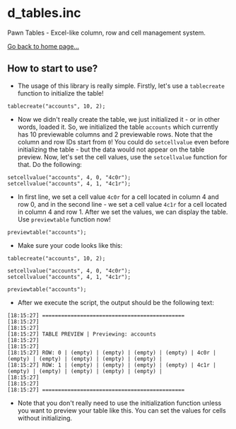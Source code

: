 # d_tables.inc
Pawn Tables - Excel-like column, row and cell management system.

[Go back to home page...](README.md)

## How to start to use?

- The usage of this library is really simple. Firstly, let's use a `tablecreate` function to initialize the table!

```pawn
tablecreate("accounts", 10, 2);
```

- Now we didn't really create the table, we just initialized it - or in other words, loaded it. So, we initialized the table `accounts` which currently has 10 previewable columns and 2 previewable rows. Note that the column and row IDs start from `0`! You could do `setcellvalue` even before initializing the table - but the data would not appear on the table preview. Now, let's set the cell values, use the `setcellvalue` function for that. Do the following:

```pawn
setcellvalue("accounts", 4, 0, "4c0r");
setcellvalue("accounts", 4, 1, "4c1r");
```

- In first line, we set a cell value `4c0r` for a cell located in column 4 and row 0, and in the second line - we set a cell value `4c1r` for a cell located in column 4 and row 1. After we set the values, we can display the table. Use `previewtable` function now!

```pawn
previewtable("accounts");
```

- Make sure your code looks like this:

```pawn
tablecreate("accounts", 10, 2);

setcellvalue("accounts", 4, 0, "4c0r");
setcellvalue("accounts", 4, 1, "4c1r");

previewtable("accounts");
```

- After we execute the script, the output should be the following text:

```
[18:15:27] =============================================
[18:15:27]  
[18:15:27]  
[18:15:27] TABLE PREVIEW | Previewing: accounts
[18:15:27]  
[18:15:27]  
[18:15:27] ROW: 0 | (empty) | (empty) | (empty) | (empty) | 4c0r | (empty) | (empty) | (empty) | (empty) | (empty) | 
[18:15:27] ROW: 1 | (empty) | (empty) | (empty) | (empty) | 4c1r | (empty) | (empty) | (empty) | (empty) | (empty) | 
[18:15:27]  
[18:15:27]  
[18:15:27] =============================================
```

- Note that you don't really need to use the initialization function unless you want to preview your table like this. You can set the values for cells without initializing.
